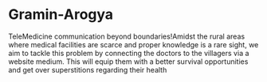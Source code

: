 # Gramin-Arogya
TeleMedicine communication beyond boundaries!Amidst the rural areas where medical facilities are scarce and proper knowledge is a rare sight, we aim to tackle this problem by connecting the doctors to the villagers via a website medium. This will equip them with a better survival opportunities and get over superstitions regarding their health

